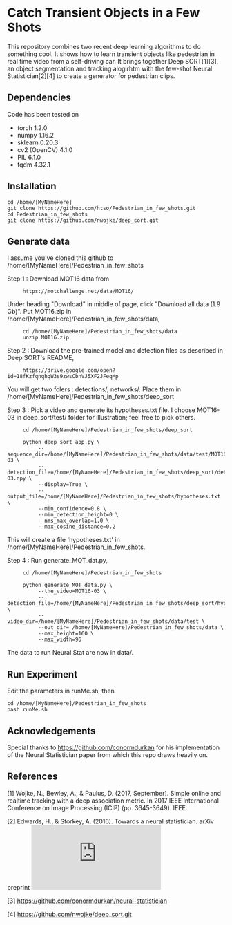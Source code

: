 # Catch Transient Objects in a Few Shots

This repository combines two recent deep learning algorithms to do something cool. It shows how to learn transient objects like pedestrian in real time video from a self-driving car. It brings together Deep SORT[1][3], an object segmentation and tracking alogirhtm with the few-shot Neural Statistician[2][4] to create a generator for pedestrian clips. 


## Dependencies
Code has been tested on

* torch 1.2.0
* numpy 1.16.2
* sklearn 0.20.3
* cv2 (OpenCV) 4.1.0
* PIL 6.1.0
* tqdm 4.32.1


## Installation
```
cd /home/[MyNameHere]
git clone https://github.com/htso/Pedestrian_in_few_shots.git
cd Pedestrian_in_few_shots
git clone https://github.com/nwojke/deep_sort.git
```

## Generate data
I assume you've cloned this github to /home/[MyNameHere]/Pedestrian_in_few_shots

Step 1 : Download MOT16 data from 

         https://motchallenge.net/data/MOT16/

Under heading "Download" in middle of page, click "Download all data (1.9 Gb)". Put MOT16.zip in /home/[MyNameHere]/Pedestrian_in_few_shots/data,

         cd /home/[MyNameHere]/Pedestrian_in_few_shots/data
         unzip MOT16.zip

Step 2 : Download the pre-trained model and detection files as described in Deep SORT's README,

         https://drive.google.com/open?id=18fKzfqnqhqW3s9zwsCbnVJ5XF2JFeqMp

You will get two folers : detections/, networks/. Place them in /home/[MyNameHere]/Pedestrian_in_few_shots/deep_sort

Step 3 : Pick a video and generate its hypotheses.txt file. I choose MOT16-03 in deep_sort/test/ folder for illustration; feel free to pick others.

         cd /home/[MyNameHere]/Pedestrian_in_few_shots/deep_sort

         python deep_sort_app.py \
              --sequence_dir=/home/[MyNameHere]/Pedestrian_in_few_shots/data/test/MOT16-03 \
              --detection_file=/home/[MyNameHere]/Pedestrian_in_few_shots/deep_sort/detections/MOT16_POI_test/MOT16-03.npy \
              --display=True \
              --output_file=/home/[MyNameHere]/Pedestrian_in_few_shots/hypotheses.txt \
              --min_confidence=0.8 \
              --min_detection_height=0 \
              --nms_max_overlap=1.0 \
              --max_cosine_distance=0.2         

This will create a file 'hypotheses.txt' in /home/[MyNameHere]/Pedestrian_in_few_shots.

Step 4 : Run generate_MOT_dat.py,

         cd /home/[MyNameHere]/Pedestrian_in_few_shots

         python generate_MOT_data.py \
              --the_video=MOT16-03 \
              --detection_file=/home/[MyNameHere]/Pedestrian_in_few_shots/deep_sort/hypotheses.txt \
              --video_dir=/home/[MyNameHere]/Pedestrian_in_few_shots/data/test \
              --out_dir= /home/[MyNameHere]/Pedestrian_in_few_shots/data \
              --max_height=160 \
              --max_width=96 

The data to run Neural Stat are now in data/.

## Run Experiment

Edit the parameters in runMe.sh, then

```
cd /home/[MyNameHere]/Pedestrian_in_few_shots
bash runMe.sh
```

## Acknowledgements
Special thanks to https://github.com/conormdurkan for his implementation of the Neural Statistician paper from which this repo draws heavily on.


## References

[1] Wojke, N., Bewley, A., & Paulus, D. (2017, September). Simple online and realtime tracking with a deep association metric. In 2017 IEEE International Conference on Image Processing (ICIP) (pp. 3645-3649). IEEE.

[2] Edwards, H., & Storkey, A. (2016). Towards a neural statistician. arXiv preprint ![arXiv:1606.02185](https://arxiv.org/pdf/1606.02185.pdf)

[3] https://github.com/conormdurkan/neural-statistician

[4] https://github.com/nwojke/deep_sort.git

  